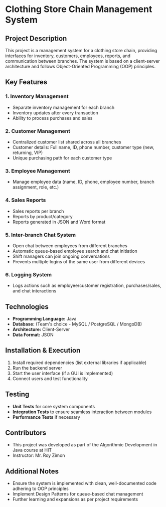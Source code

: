 # Clothing Store Chain Management System

## Project Description

This project is a management system for a clothing store chain, providing interfaces for inventory, customers, employees, reports, and communication between branches. The system is based on a client-server architecture and follows Object-Oriented Programming (OOP) principles.

## Key Features

### 1. Inventory Management
- Separate inventory management for each branch
- Inventory updates after every transaction
- Ability to process purchases and sales

### 2. Customer Management
- Centralized customer list shared across all branches
- Customer details: Full name, ID, phone number, customer type (new, returning, VIP)
- Unique purchasing path for each customer type

### 3. Employee Management
- Manage employee data (name, ID, phone, employee number, branch assignment, role, etc.)

### 4. Sales Reports
- Sales reports per branch
- Reports by product/category
- Reports generated in JSON and Word format

### 5. Inter-branch Chat System
- Open chat between employees from different branches
- Automatic queue-based employee search and chat initiation
- Shift managers can join ongoing conversations
- Prevents multiple logins of the same user from different devices

### 6. Logging System
- Logs actions such as employee/customer registration, purchases/sales, and chat interactions

## Technologies

- **Programming Language:** Java
- **Database:** (Team's choice - MySQL / PostgreSQL / MongoDB)
- **Architecture:** Client-Server
- **Data Format:** JSON

## Installation & Execution

1. Install required dependencies (list external libraries if applicable)
2. Run the backend server
3. Start the user interface (if a GUI is implemented)
4. Connect users and test functionality

## Testing

- **Unit Tests** for core system components
- **Integration Tests** to ensure seamless interaction between modules
- **Performance Tests** if necessary

## Contributors

- This project was developed as part of the Algorithmic Development in Java course at HIT
- Instructor: Mr. Roy Zimon

## Additional Notes

- Ensure the system is implemented with clean, well-documented code adhering to OOP principles
- Implement Design Patterns for queue-based chat management
- Further learning and expansions as per project requirements

